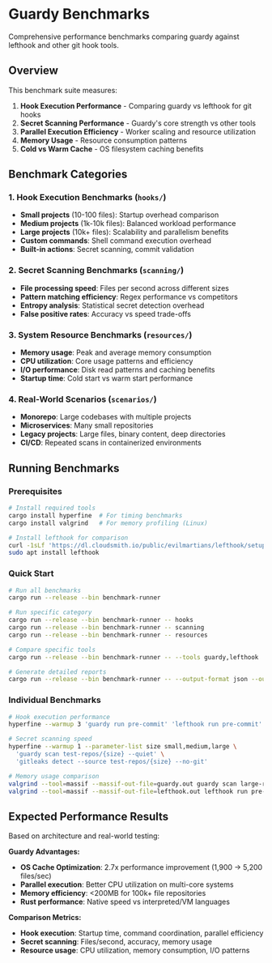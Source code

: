 # Guardy Benchmarks

Comprehensive performance benchmarks comparing guardy against lefthook and other git hook tools.

## Overview

This benchmark suite measures:

1. **Hook Execution Performance** - Comparing guardy vs lefthook for git hooks
2. **Secret Scanning Performance** - Guardy's core strength vs other tools  
3. **Parallel Execution Efficiency** - Worker scaling and resource utilization
4. **Memory Usage** - Resource consumption patterns
5. **Cold vs Warm Cache** - OS filesystem caching benefits

## Benchmark Categories

### 1. Hook Execution Benchmarks (`hooks/`)
- **Small projects** (10-100 files): Startup overhead comparison
- **Medium projects** (1k-10k files): Balanced workload performance  
- **Large projects** (10k+ files): Scalability and parallelism benefits
- **Custom commands**: Shell command execution overhead
- **Built-in actions**: Secret scanning, commit validation

### 2. Secret Scanning Benchmarks (`scanning/`)
- **File processing speed**: Files per second across different sizes
- **Pattern matching efficiency**: Regex performance vs competitors
- **Entropy analysis**: Statistical secret detection overhead
- **False positive rates**: Accuracy vs speed trade-offs

### 3. System Resource Benchmarks (`resources/`)
- **Memory usage**: Peak and average memory consumption
- **CPU utilization**: Core usage patterns and efficiency
- **I/O performance**: Disk read patterns and caching benefits
- **Startup time**: Cold start vs warm start performance

### 4. Real-World Scenarios (`scenarios/`)
- **Monorepo**: Large codebases with multiple projects
- **Microservices**: Many small repositories
- **Legacy projects**: Large files, binary content, deep directories
- **CI/CD**: Repeated scans in containerized environments

## Running Benchmarks

### Prerequisites
```bash
# Install required tools
cargo install hyperfine  # For timing benchmarks
cargo install valgrind   # For memory profiling (Linux)

# Install lefthook for comparison
curl -1sLf 'https://dl.cloudsmith.io/public/evilmartians/lefthook/setup.deb.sh' | sudo -E bash
sudo apt install lefthook
```

### Quick Start
```bash
# Run all benchmarks
cargo run --release --bin benchmark-runner

# Run specific category
cargo run --release --bin benchmark-runner -- hooks
cargo run --release --bin benchmark-runner -- scanning
cargo run --release --bin benchmark-runner -- resources

# Compare specific tools
cargo run --release --bin benchmark-runner -- --tools guardy,lefthook

# Generate detailed reports
cargo run --release --bin benchmark-runner -- --output-format json --output results.json
```

### Individual Benchmarks
```bash
# Hook execution performance
hyperfine --warmup 3 'guardy run pre-commit' 'lefthook run pre-commit'

# Secret scanning speed
hyperfine --warmup 1 --parameter-list size small,medium,large \
  'guardy scan test-repos/{size} --quiet' \
  'gitleaks detect --source test-repos/{size} --no-git'

# Memory usage comparison
valgrind --tool=massif --massif-out-file=guardy.out guardy scan large-repo/
valgrind --tool=massif --massif-out-file=lefthook.out lefthook run pre-commit
```

## Expected Performance Results

Based on architecture and real-world testing:

**Guardy Advantages:**
- **OS Cache Optimization**: 2.7x performance improvement (1,900 → 5,200 files/sec)
- **Parallel execution**: Better CPU utilization on multi-core systems  
- **Memory efficiency**: <200MB for 100k+ file repositories
- **Rust performance**: Native speed vs interpreted/VM languages

**Comparison Metrics:**
- **Hook execution**: Startup time, command coordination, parallel efficiency
- **Secret scanning**: Files/second, accuracy, memory usage
- **Resource usage**: CPU utilization, memory consumption, I/O patterns